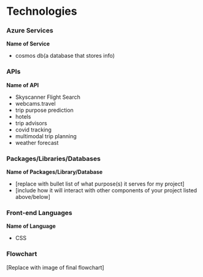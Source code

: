 # Technologies

### Azure Services

**Name of Service**
- cosmos db(a database that stores info)


### APIs

**Name of API**
- Skyscanner Flight Search
- webcams.travel
- trip purpose prediction
- hotels
- trip advisors
- covid tracking
- multimodal trip planning
- weather forecast

### Packages/Libraries/Databases

**Name of Packages/Library/Database**
- [replace with bullet list of what purpose(s) it serves for my project]
- [include how it will interact with other components of your project listed above/below]

### Front-end Languages

**Name of Language**
- CSS

### Flowchart

[Replace with image of final flowchart]
